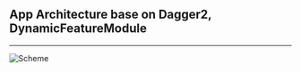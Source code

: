 ## App Architecture base on Dagger2, DynamicFeatureModule ##
-------------------------------------------------------------

![Scheme](https://bitbucket.org/clapping-ape/ca-android-architecture/downloads/Screen%20Shot%202019-08-15%20at%2015.18.28.png)